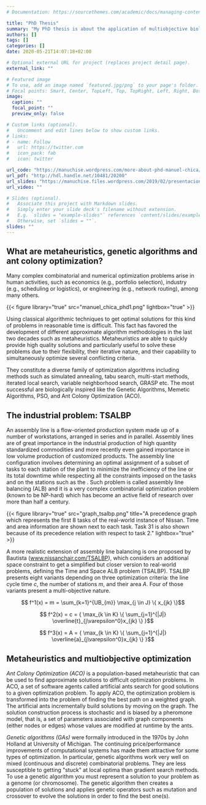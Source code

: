 ```yaml
---
# Documentation: https://sourcethemes.com/academic/docs/managing-content/

title: "PhD Thesis"
summary: "My PhD thesis is about the application of multiobjective biologically-inspired metaheuristics: Ant Colony Optimization (ACO) and Genetic Algorithms to solve the Time and Space Assembly Line Balancing Problem (TSALBP)."
authors: []
tags: []
categories: []
date: 2020-05-21T14:07:18+02:00

# Optional external URL for project (replaces project detail page).
external_link: ""

# Featured image
# To use, add an image named `featured.jpg/png` to your page's folder.
# Focal points: Smart, Center, TopLeft, Top, TopRight, Left, Right, BottomLeft, Bottom, BottomRight.
image:
  caption: ""
  focal_point: ""
  preview_only: false

# Custom links (optional).
#   Uncomment and edit lines below to show custom links.
# links:
# - name: Follow
#   url: https://twitter.com
#   icon_pack: fab
#   icon: twitter

url_code: "https://manuchise.wordpress.com/more-about-phd-manuel-chica/"
url_pdf: "http://hdl.handle.net/10481/20200"
url_slides: "https://manuchise.files.wordpress.com/2019/02/presentacion_tesis_mchica.pdf"
url_video: ""

# Slides (optional).
#   Associate this project with Markdown slides.
#   Simply enter your slide deck's filename without extension.
#   E.g. `slides = "example-slides"` references `content/slides/example-slides.md`.
#   Otherwise, set `slides = ""`.
slides: ""
---
```



## What are metaheuristics, genetic algorithms and ant colony optimization?

Many complex combinatorial and numerical optimization problems arise in human activities, such as economics (e.g., portfolio selection), industry (e.g., scheduling or logistics), or engineering (e.g., network routing), among many others.

{{< figure library="true" src="manuel_chica_phd1.png" lightbox="true" >}}

Using classical algorithmic techniques to get optimal solutions for this kind of problems in reasonable time is difficult. This fact has favored the development of different approximate algorithm methodologies in the last two decades such as metaheuristics. Metaheuristics are able to quickly provide high quality solutions and particularly useful to solve these problems due to their flexibility, their iterative nature, and their capability to simultaneously optimize several conflicting criteria. 

They constitute a diverse family of optimization algorithms including methods such as simulated annealing, tabu search, multi-start methods, iterated local search, variable neighborhood search, GRASP etc. The most successful are biologically inspired like the Genetic Algorithms, Memetic Algorithms, PSO, and Ant Colony Optimization (ACO).


## The industrial problem: TSALBP

An assembly line is a flow-oriented production system made up of a number of workstations, arranged in series and in parallel. Assembly lines are of great importance in the industrial production of high quantity standardized commodities and more recently even gained importance in low volume production of customized products. The assembly line configuration involves determining an optimal assignment of a subset of tasks to each station of the plant to minimize the inefficiency of the line or its total downtime while respecting all the constraints imposed on the tasks and on the stations such as the . Such problem is called assembly line balancing (ALB) and it is a very complex combinatorial optimization problem (known to be NP-hard) which has become an active field of research over more than half a century.

{{< figure library="true" src="graph_tsalbp.png" title="A precedence graph which represents the first 8 tasks of the real-world instance of Nissan. Time and area information are shown next to each task. Task 31 is also shown because of its precedence relation with respect to task 2." lightbox="true" >}}


A more realistic extension of assembly line balancing is one proposed by Bautista (www.nissanchair.com/TSALBP), which considers an additional space constraint to get a simplified but closer version to real-world problems, defining the Time and Space ALB problem (TSALBP). TSALBP presents eight variants depending on three optimization criteria: the line cycle time $c$, the number of stations $m$, and their area $A$. Four of those variants present a multi-objective nature.

$$ f^1(x) =  m =  \sum_{k=1}^{UB_{m}} \max_{j \in J} \{ x_{jk}  \}$$

$$ f^2(x) =  c =  {  \max_{k \in K} \{ \sum_{j=1}^{|J|} \overline{t}_{j\varepsilon^0}x_{jk} \} }$$

$$ f^3(x) =  A =  {  \max_{k \in K} \{ \sum_{j=1}^{|J|} \overline{a}_{j\varepsilon^0}x_{jk} \} }$$


## Metaheuristics and multiobjective optimization

*Ant Colony Optimization (ACO)* is a population-based metaheuristic that can be used to find approximate solutions to difficult optimization problems. In ACO, a set of software agents called artificial ants search for good solutions to a given optimization problem. To apply ACO, the optimization problem is transformed into the problem of finding the best path on a weighted graph. The artificial ants incrementally build solutions by moving on the graph. The solution construction process is stochastic and is biased by a pheromone model, that is, a set of parameters associated with graph components (either nodes or edges) whose values are modified at runtime by the ants.

*Genetic algorithms (GAs)* were formally introduced in the 1970s by John Holland at University of Michigan. The continuing price/performance improvements of computational systems has made them attractive for some types of optimization. In particular, genetic algorithms work very well on mixed (continuous and discrete) combinatorial problems. They are less susceptible to getting "stuck" at local optima than gradient search methods. To use a genetic algorithm you must represent a solution to your problem as a genome (or chromosome). The genetic algorithm then creates a population of solutions and applies genetic operators such as mutation and crossover to evolve the solutions in order to find the best one(s).




